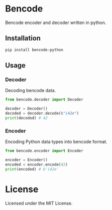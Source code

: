 # Bencode
Bencode encoder and decoder written in python.

## Installation
```bash
pip install bencode-python
```

## Usage

### Decoder
Decoding bencode data.
```py
from bencode.decoder import Decoder

decoder = Decoder()
decoded = decoder.decode(b"i42e")
print(decoded) # 42
```

### Encoder
Encoding Python data types into bencode format.
```py
from bencode.encoder import Encoder

encoder = Encoder()
encoded = encoder.encode(42)
print(encoded) # b'i42e'
```

# License
Licensed under the MIT License.